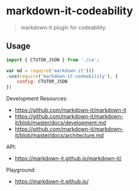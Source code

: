 # markdown-it-codeability

> markdown-it plugin for codeability.

## Usage

``` js
import { CTUTOR_JSON } from './ca';

var md = require('markdown-it')()
.use(require('markdown-it-codeability'), {
    config: CTUTOR_JSON
})
```

Development Resources:
* https://github.com/markdown-it/markdown-it
* https://github.com/markdown-it/markdown-it/blob/master/docs/development.md
* https://github.com/markdown-it/markdown-it/blob/master/docs/architecture.md

API:
* https://markdown-it.github.io/markdown-it/

Playground:
* https://markdown-it.github.io/
